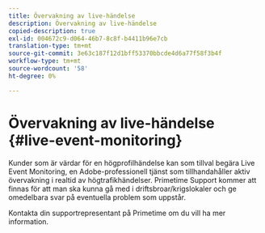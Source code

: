 ```yaml
---
title: Övervakning av live-händelse
description: Övervakning av live-händelse
copied-description: true
exl-id: 004672c9-d064-46b7-8c8f-b4411b96e7cb
translation-type: tm+mt
source-git-commit: 3e63c187f12d1bff53370bbcde4d6a77f58f3b4f
workflow-type: tm+mt
source-wordcount: '58'
ht-degree: 0%

---
```


# Övervakning av live-händelse {#live-event-monitoring}

Kunder som är värdar för en högprofilhändelse kan som tillval begära Live Event Monitoring, en Adobe-professionell tjänst som tillhandahåller aktiv övervakning i realtid av högtrafikhändelser. Primetime Support kommer att finnas för att man ska kunna gå med i driftsbroar/krigslokaler och ge omedelbara svar på eventuella problem som uppstår.

Kontakta din supportrepresentant på Primetime om du vill ha mer information.
